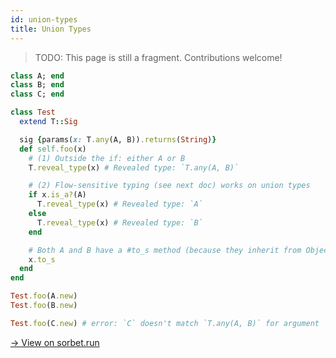 ```yaml
---
id: union-types
title: Union Types
---
```


> TODO: This page is still a fragment. Contributions welcome!

```ruby
class A; end
class B; end
class C; end

class Test
  extend T::Sig

  sig {params(x: T.any(A, B)).returns(String)}
  def self.foo(x)
    # (1) Outside the if: either A or B
    T.reveal_type(x) # Revealed type: `T.any(A, B)`

    # (2) Flow-sensitive typing (see next doc) works on union types
    if x.is_a?(A)
      T.reveal_type(x) # Revealed type: `A`
    else
      T.reveal_type(x) # Revealed type: `B`
    end

    # Both A and B have a #to_s method (because they inherit from Object)
    x.to_s
  end
end

Test.foo(A.new)
Test.foo(B.new)

Test.foo(C.new) # error: `C` doesn't match `T.any(A, B)` for argument `x`
```

<a href="https://sorbet.run/#class%20A%3B%20end%0Aclass%20B%3B%20end%0Aclass%20C%3B%20end%0A%0Aclass%20Test%0A%20%20extend%20T%3A%3ASig%0A%0A%20%20sig%20%7Bparams(x%3A%20T.any(A%2C%20B)).returns(String)%7D%0A%20%20def%20self.foo(x)%0A%20%20%20%20T.reveal_type(x)%20%23%20Revealed%20type%3A%20%60T.any(A%2C%20B)%60%0A%20%20%20%20x.to_s%0A%20%20end%0Aend%0A%0ATest.foo(A.new)%0ATest.foo(B.new)%0A%0ATest.foo(C.new)%20%23%20error%3A%20%60C%60%20doesn't%20match%20%60T.any(A%2C%20B)%60%20for%20argument%20%60x%60">→ View on sorbet.run</a>
